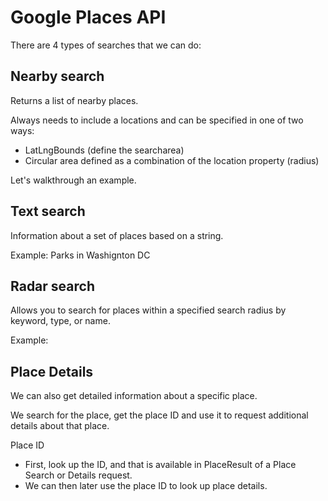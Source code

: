 # Google Places API

There are 4 types of searches that we can do:

## Nearby search

Returns a list of nearby places. 

Always needs to include a locations and can be specified in one of two ways:

- LatLngBounds (define the searcharea)
- Circular area defined as a combination of the location property (radius)

Let's walkthrough an example. 

## Text search

Information about a set of places based on a string. 

Example: Parks in Washignton DC

## Radar search

Allows you to search for places within a specified search radius by keyword, type, or name.

Example: 

## Place Details

We can also get detailed information about a specific place.

We search for the place, get the place ID and use it to request additional details about that place. 

Place ID

- First, look up the ID, and that is available in PlaceResult of a Place Search or Details request. 
- We can then later use the place ID to look up place details.   

